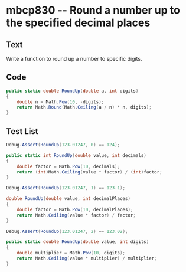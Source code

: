 # mbcp830 -- Round a number up to the specified decimal places

## Text

Write a function to round up a number to specific digits.

## Code

```csharp
public static double RoundUp(double a, int digits)
{
    double n = Math.Pow(10, -digits);
    return Math.Round(Math.Ceiling(a / n) * n, digits);
}
```

## Test List

```csharp
Debug.Assert(RoundUp(123.01247, 0) == 124);

public static int RoundUp(double value, int decimals)
{
    double factor = Math.Pow(10, decimals);
    return (int)Math.Ceiling(value * factor) / (int)factor;
}
```

```csharp
Debug.Assert(RoundUp(123.01247, 1) == 123.1);

double RoundUp(double value, int decimalPlaces)
{
    double factor = Math.Pow(10, decimalPlaces);
    return Math.Ceiling(value * factor) / factor;
}
```

```csharp
Debug.Assert(RoundUp(123.01247, 2) == 123.02);

public static double RoundUp(double value, int digits)
{
    double multiplier = Math.Pow(10, digits);
    return Math.Ceiling(value * multiplier) / multiplier;
}
```
